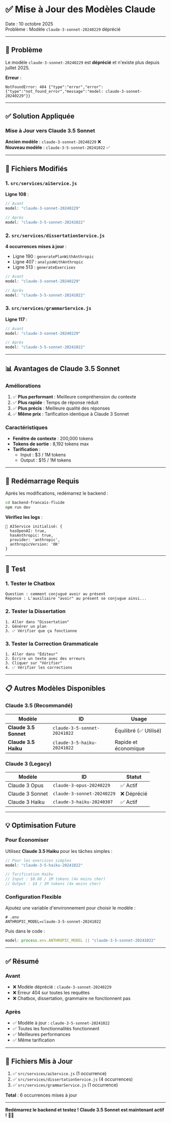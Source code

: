# ✅ Mise à Jour des Modèles Claude

Date : 10 octobre 2025  
Problème : Modèle `claude-3-sonnet-20240229` déprécié

---

## 🔴 Problème

Le modèle `claude-3-sonnet-20240229` est **déprécié** et n'existe plus depuis juillet 2025.

**Erreur** :
```
NotFoundError: 404 {"type":"error","error":{"type":"not_found_error","message":"model: claude-3-sonnet-20240229"}}
```

---

## ✅ Solution Appliquée

### Mise à Jour vers Claude 3.5 Sonnet

**Ancien modèle** : `claude-3-sonnet-20240229` ❌  
**Nouveau modèle** : `claude-3-5-sonnet-20241022` ✅

---

## 🔧 Fichiers Modifiés

### 1. `src/services/aiService.js`

**Ligne 108** :
```javascript
// Avant
model: "claude-3-sonnet-20240229"

// Après
model: "claude-3-5-sonnet-20241022"
```

### 2. `src/services/dissertationService.js`

**4 occurrences mises à jour** :
- Ligne 190 : `generatePlanWithAnthropic`
- Ligne 407 : `analyzeWithAnthropic`
- Ligne 513 : `generateExercises`

```javascript
// Avant
model: "claude-3-sonnet-20240229"

// Après
model: "claude-3-5-sonnet-20241022"
```

### 3. `src/services/grammarService.js`

**Ligne 117** :
```javascript
// Avant
model: "claude-3-sonnet-20240229"

// Après
model: "claude-3-5-sonnet-20241022"
```

---

## 📊 Avantages de Claude 3.5 Sonnet

### Améliorations

1. ✅ **Plus performant** : Meilleure compréhension du contexte
2. ✅ **Plus rapide** : Temps de réponse réduit
3. ✅ **Plus précis** : Meilleure qualité des réponses
4. ✅ **Même prix** : Tarification identique à Claude 3 Sonnet

### Caractéristiques

- **Fenêtre de contexte** : 200,000 tokens
- **Tokens de sortie** : 8,192 tokens max
- **Tarification** :
  - Input : $3 / 1M tokens
  - Output : $15 / 1M tokens

---

## 🚀 Redémarrage Requis

Après les modifications, redémarrez le backend :

```bash
cd backend-francais-fluide
npm run dev
```

**Vérifiez les logs** :
```
🤖 AIService initialisé: {
  hasOpenAI: true,
  hasAnthropic: true,
  provider: 'anthropic',
  anthropicVersion: 'OK'
}
```

---

## 🧪 Test

### 1. Tester le Chatbox

```
Question : comment conjugué avoir au présent
Réponse : L'auxiliaire "avoir" au présent se conjugue ainsi...
```

### 2. Tester la Dissertation

```
1. Aller dans "Dissertation"
2. Générer un plan
3. ✅ Vérifier que ça fonctionne
```

### 3. Tester la Correction Grammaticale

```
1. Aller dans "Éditeur"
2. Écrire un texte avec des erreurs
3. Cliquer sur "Vérifier"
4. ✅ Vérifier les corrections
```

---

## 📋 Autres Modèles Disponibles

### Claude 3.5 (Recommandé)

| Modèle | ID | Usage |
|--------|-----|-------|
| **Claude 3.5 Sonnet** | `claude-3-5-sonnet-20241022` | Équilibré (✅ Utilisé) |
| **Claude 3.5 Haiku** | `claude-3-5-haiku-20241022` | Rapide et économique |

### Claude 3 (Legacy)

| Modèle | ID | Statut |
|--------|-----|--------|
| Claude 3 Opus | `claude-3-opus-20240229` | ✅ Actif |
| Claude 3 Sonnet | `claude-3-sonnet-20240229` | ❌ Déprécié |
| Claude 3 Haiku | `claude-3-haiku-20240307` | ✅ Actif |

---

## 💡 Optimisation Future

### Pour Économiser

Utilisez **Claude 3.5 Haiku** pour les tâches simples :

```javascript
// Pour les exercices simples
model: "claude-3-5-haiku-20241022"

// Tarification Haiku
// Input : $0.80 / 1M tokens (4x moins cher)
// Output : $4 / 1M tokens (4x moins cher)
```

### Configuration Flexible

Ajoutez une variable d'environnement pour choisir le modèle :

```env
# .env
ANTHROPIC_MODEL=claude-3-5-sonnet-20241022
```

Puis dans le code :
```javascript
model: process.env.ANTHROPIC_MODEL || "claude-3-5-sonnet-20241022"
```

---

## ✅ Résumé

### Avant

- ❌ Modèle déprécié : `claude-3-sonnet-20240229`
- ❌ Erreur 404 sur toutes les requêtes
- ❌ Chatbox, dissertation, grammaire ne fonctionnent pas

### Après

- ✅ Modèle à jour : `claude-3-5-sonnet-20241022`
- ✅ Toutes les fonctionnalités fonctionnent
- ✅ Meilleures performances
- ✅ Même tarification

---

## 🎯 Fichiers Mis à Jour

1. ✅ `src/services/aiService.js` (1 occurrence)
2. ✅ `src/services/dissertationService.js` (4 occurrences)
3. ✅ `src/services/grammarService.js` (1 occurrence)

**Total** : 6 occurrences mises à jour

---

**Redémarrez le backend et testez ! Claude 3.5 Sonnet est maintenant actif !** 🚀✨

